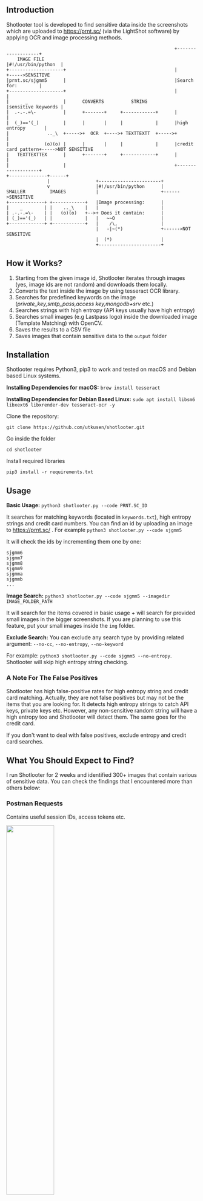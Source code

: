 ## Introduction

Shotlooter tool is developed to find sensitive data inside the screenshots which are uploaded to https://prnt.sc/ (via the LightShot software) by applying OCR and image processing methods.

```
                                                              +-------------------+
    IMAGE FILE                                                |#!/usr/bin/python  |
+--------------------+                                        |                   +----->SENSITIVE
|prnt.sc/sjgmm5      |                                        |Search for:        |
+--------------------+                                        |                   |
|      _             |      CONVERTS          STRING          |sensitive keywords |
|  .-.-.=\-          |      +-------+     +------------+      |                   |
|  (_)=='(_)         |      |       |     |            |      |high entropy       |
|              .._\  +----->+  OCR  +---->+ TEXTTEXTT  +----->+                   |
|             (o)(o) |      |       |     |            |      |credit card pattern+----->NOT SENSITIVE
|   TEXTTEXTTEX      |      +-------+     +------------+      |                   |
|                    |                                        +-------------------+
+--------------+------+
               |                 +-----------------------+
               v                 |#!/usr/bin/python      |
SMALLER         IMAGES           |                       +------>SENSITIVE
+-------------+ +------------+   |Image processing:      |
|    _        | |    .._\    |   |                       |
| .-.-.=\-    | |   (o)(o)   +-->+ Does it contain:      |
| (_)=='(_)   | |            |   |   ~~O                 |
+-------------+ +------------+   |    /\,                |
                                 |   -|~(*)              +------>NOT SENSITIVE
                                 |  (*)                  |
                                 +-----------------------+

```

## How it Works?

1) Starting from the given image id, Shotlooter iterates through images (yes, image ids are not random) and downloads them locally.
2) Converts the text inside the image by using tesseract OCR library.
3) Searches for predefined keywords on the image (*private_key,smtp_pass,access key,mongodb+srv* etc.)
4) Searches strings with high entropy (API keys usually have high entropy)
5) Searches small images (e.g Lastpass logo) inside the downloaded image (Template Matching) with OpenCV.
6) Saves the results to a CSV file
7) Saves images that contain sensitive data to the `output` folder

## Installation

Shotlooter requires Python3, pip3 to work and tested on macOS and Debian based Linux systems.

**Installing Dependencies for macOS:** `brew install tesseract`

**Installing Dependencies for Debian Based Linux:** `sudo apt install libsm6 libxext6 libxrender-dev tesseract-ocr -y`

Clone the repository:

`git clone https://github.com/utkusen/shotlooter.git`

Go inside the folder

`cd shotlooter`

Install required libraries

`pip3 install -r requirements.txt`

## Usage

**Basic Usage:** `python3 shotlooter.py --code PRNT.SC_ID`

It searches for matching keywords (located in `keywords.txt`), high entropy strings and credit card numbers. You can find an id by uploading an image to https://prnt.sc/ . For example `python3 shotlooter.py --code sjgmm5`

It will check the ids by incrementing them one by one:

```
sjgmm6
sjgmm7
sjgmm8
sjgmm9
sjgmma
sjgmmb
...
```

**Image Search:** `python3 shotlooter.py --code sjgmm5 --imagedir IMAGE_FOLDER_PATH`

It will search for the items covered in basic usage + will search for provided small images in the bigger screenshots. If you are planning to use this feature, put your small images inside the `img` folder.

**Exclude Search:** You can exclude any search type by providing related argument: `--no-cc`, `--no-entropy`, `--no-keyword`

For example: `python3 shotlooter.py --code sjgmm5 --no-entropy`. Shotlooter will skip high entropy string checking.

### A Note For The False Positives

Shotlooter has high false-positive rates for high entropy string and credit card matching. Actually, they are not false positives but may not be the items that you are looking for. It detects high entropy strings to catch API keys, private keys etc. However, any non-sensitive random string will have a high entropy too and Shotlooter will detect them. The same goes for the credit card.

If you don't want to deal with false positives, exclude entropy and credit card searches.

## What You Should Expect to Find?

I run Shotlooter for 2 weeks and identified 300+ images that contain various of sensitive data. You can check the findings that I encountered more than others below:

### Postman Requests

Contains useful session IDs, access tokens etc.

<img src="examples/postman.png" width="50%">

### Cloud API Keys (Google, AWS)

Screenshots are taken from the cloud's console or from a desktop client

<img src="examples/google.png" width="50%">

<img src="examples/aws.png" width="50%">

### Session ID on the URL

We all know that it's not good to pass the session ID with a GET request for different reasons. This is one of them.

<img src="examples/url.png" width="50%">

### Credentials on Excel Sheets

Some people love to use the Excel as a password manager.

<img src="examples/excel.png" width="50%">

### Bitcoin Private Keys (This is Terrible)

Bitcoin wallets allow you to export your private key so that you can import it into somewhere else. But if you publish the screenshot of your private key, your whole wallet can be compromised.

<img src="examples/btc1.png" width="50%">

<img src="examples/btc2.png" width="50%">

TODO:

* use pathlib instead of os
* add a logger with logging module
* add type hinting
* only write images to disks if there is a potential match, otherwise do everyting in memory
* make it async
